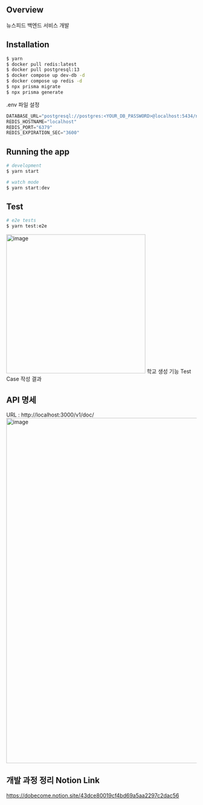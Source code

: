## Overview

뉴스피드 백엔드 서비스 개발

## Installation

```bash
$ yarn
$ docker pull redis:latest
$ docker pull postgresql:13
$ docker compose up dev-db -d
$ docker compose up redis -d
$ npx prisma migrate
$ npx prisma generate
```

.env 파일 설정</br>
```typescript
DATABASE_URL="postgresql://postgres:<YOUR_DB_PASSWORD>@localhost:5434/news-feed?schema=public"
REDIS_HOSTNAME="localhost"
REDIS_PORT="6379"
REDIS_EXPIRATION_SEC="3600"
```

## Running the app

```bash
# development
$ yarn start

# watch mode
$ yarn start:dev
```

## Test

```bash
# e2e tests
$ yarn test:e2e
```
<img width="368" alt="image" src="https://user-images.githubusercontent.com/90499822/209831396-ee8499b1-65f0-4dfc-88e9-95b71a9ebdf1.png">
학교 생성 기능 Test Case 작성 결과

## API 명세

URL : http://localhost:3000/v1/doc/
<img width="914" alt="image" src="https://user-images.githubusercontent.com/90499822/209687270-b04ea093-3743-468d-9005-78e9436ffec0.png">

## 개발 과정 정리 Notion Link
https://dobecome.notion.site/43dce80019cf4bd69a5aa2297c2dac56
